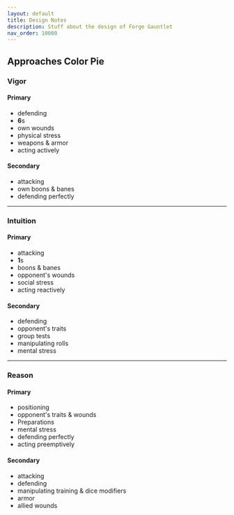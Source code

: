 ```yaml
---
layout: default
title: Design Notes
description: Stuff about the design of Forge Gauntlet
nav_order: 10000
---
```


## Approaches Color Pie

### Vigor

#### Primary
- defending
- **6**s
- own wounds
- physical stress
- weapons & armor
- acting actively

#### Secondary
- attacking
- own boons & banes
- defending perfectly

---

### Intuition

#### Primary
- attacking
- **1**s
- boons & banes
- opponent's wounds
- social stress
- acting reactively

#### Secondary
- defending
- opponent's traits
- group tests
- manipulating rolls
- mental stress

---

### Reason

#### Primary
- positioning
- opponent's traits & wounds
- Preparations
- mental stress
- defending perfectly
- acting preemptively

#### Secondary
- attacking
- defending
- manipulating training & dice modifiers
- armor
- allied wounds

